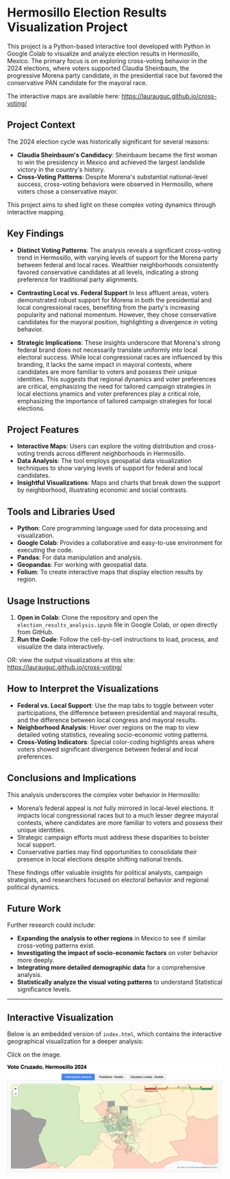 # Hermosillo Election Results Visualization Project

This project is a Python-based interactive tool developed with Python in Google Colab to visualize and analyze election results in Hermosillo, Mexico. The primary focus is on exploring cross-voting behavior in the 2024 elections, where voters supported Claudia Sheinbaum, the progressive Morena party candidate, in the presidential race but favored the conservative PAN candidate for the mayoral race.

The interactive maps are available here: https://laurauguc.github.io/cross-voting/

## Project Context

The 2024 election cycle was historically significant for several reasons:
- **Claudia Sheinbaum's Candidacy**: Sheinbaum became the first woman to win the presidency in Mexico and achieved the largest landslide victory in the country's history.
- **Cross-Voting Patterns**: Despite Morena's substantial national-level success, cross-voting behaviors were observed in Hermosillo, where voters chose a conservative mayor.

This project aims to shed light on these complex voting dynamics through interactive mapping.

## Key Findings

- **Distinct Voting Patterns**:  The analysis reveals a significant cross-voting trend in Hermosillo, with varying levels of support for the Morena party between federal and local races. Wealthier neighborhoods consistently favored conservative candidates at all levels, indicating a strong preference for traditional party alignments.

- **Contrasting Local vs. Federal Support**  In less affluent areas, voters demonstrated robust support for Morena in both the presidential and local congressional races, benefiting from the party's increasing popularity and national momentum. However, they chose conservative candidates for the mayoral position, highlighting a divergence in voting behavior.

- **Strategic Implications**: These insights underscore that Morena's strong federal brand does not necessarily translate uniformly into local electoral success. While local congressional races are influenced by this branding, it lacks the same impact in mayoral contests, where candidates are more familiar to voters and possess their unique identities. This suggests that regional dynamics and voter preferences are critical, emphasizing the need for tailored campaign strategies in local elections.ynamics and voter preferences play a critical role, emphasizing the importance of tailored campaign strategies for local elections.

## Project Features

- **Interactive Maps**: Users can explore the voting distribution and cross-voting trends across different neighborhoods in Hermosillo.
- **Data Analysis**: The tool employs geospatial data visualization techniques to show varying levels of support for federal and local candidates.
- **Insightful Visualizations**: Maps and charts that break down the support by neighborhood, illustrating economic and social contrasts.

## Tools and Libraries Used

- **Python**: Core programming language used for data processing and visualization.
- **Google Colab**: Provides a collaborative and easy-to-use environment for executing the code.
- **Pandas**: For data manipulation and analysis.
- **Geopandas**: For working with geospatial data.
- **Folium**: To create interactive maps that display election results by region.

## Usage Instructions

1. **Open in Colab**: Clone the repository and open the `election_results_analysis.ipynb` file in Google Colab, or open directly from GitHub.
3. **Run the Code**: Follow the cell-by-cell instructions to load, process, and visualize the data interactively.

OR: view the output visualizations at this site: https://laurauguc.github.io/cross-voting/

## How to Interpret the Visualizations

- **Federal vs. Local Support**: Use the map tabs to toggle between voter participations, the difference between presidential and mayoral results, and the difference between local congress and mayoral results.
- **Neighborhood Analysis**: Hover over regions on the map to view detailed voting statistics, revealing socio-economic voting patterns.
- **Cross-Voting Indicators**: Special color-coding highlights areas where voters showed significant divergence between federal and local preferences.

## Conclusions and Implications

This analysis underscores the complex voter behavior in Hermosillo:
- Morena’s federal appeal is not fully mirrored in local-level elections. It impacts local congressional races but to a much lesser degree mayoral contests, where candidates are more familiar to voters and possess their unique identities. 
- Strategic campaign efforts must address these disparities to bolster local support.
- Conservative parties may find opportunities to consolidate their presence in local elections despite shifting national trends.

These findings offer valuable insights for political analysts, campaign strategists, and researchers focused on electoral behavior and regional political dynamics.

## Future Work

Further research could include:
- **Expanding the analysis to other regions** in Mexico to see if similar cross-voting patterns exist.
- **Investigating the impact of socio-economic factors** on voter behavior more deeply.
- **Integrating more detailed demographic data** for a comprehensive analysis.
- **Statistically analyze the visual voting patterns** to understand Statistical significance levels.


---

## Interactive Visualization

Below is an embedded version of `index.html`, which contains the interactive geographical visualization for a deeper analysis:

Click on the image.

[![Interactive Geographical Visualization](voting_participation.jpeg)](https://laurauguc.github.io/cross-voting/)
